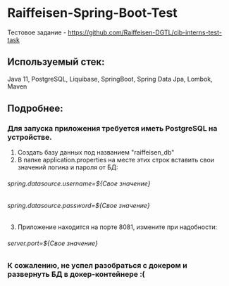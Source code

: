 # Raiffeisen-Spring-Boot-Test

Тестовое задание - https://github.com/Raiffeisen-DGTL/cib-interns-test-task

## Используемый стек:
Java 11, PostgreSQL, Liquibase, SpringBoot, Spring Data Jpa, Lombok, Maven

## Подробнее:
### Для запуска приложения требуется иметь PostgreSQL на устройстве.
1. Создать базу данных под названием "raiffeisen_db"
2. В папке application.properties на месте этих строк вставить свои значений логина и пароля от БД:
###### spring.datasource.username=${Свое значение} 
###### spring.datasource.password=${Свое значение} 
3. Приложение находится на порте 8081, измените при надобности:
###### server.port=${Свое значение}
   
### К сожалению, не успел разобраться с докером и развернуть БД в докер-контейнере :(
